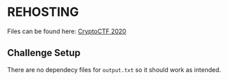 # REHOSTING

Files can be found here: [CryptoCTF 2020](https://github.com/pcw109550/write-up/blob/master/2020/CryptoCTF/Complex_to_Hell/complex_to_hell_e5f781f7dc1fb5f010a31d92547feb21a6f28fa5.txz)

## Challenge Setup
There are no dependecy files for `output.txt` so it should work as intended.